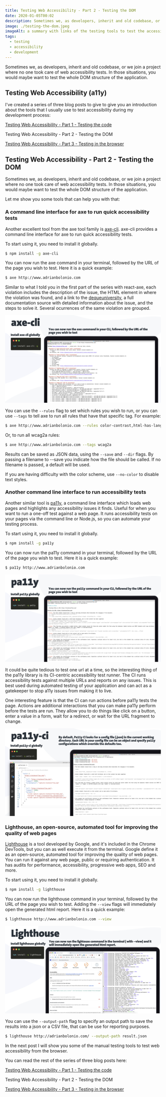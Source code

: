 ```yaml
---
title: Testing Web Accessibility - Part 2 - Testing the DOM
date: 2020-01-05T00:02
description: Sometimes we, as developers, inherit and old codebase, or we join a project where no one took care of web accessibility tests. In those situations, you would maybe want to test the whole DOM structure of the application.
image: ./testing-the-dom.jpeg
imageAlt: a summary with links of the testing tools to test the accessibility of the whole DOM explained in the blog post
tags:
  - testing
  - accessibility
  - development
---
```


Sometimes we, as developers, inherit and old codebase, or we join a project where no one took care of web accessibility tests. In those situations, you would maybe want to test the whole DOM structure of the application.

## Testing Web Accessibility (a11y)

I've created a series of three blog posts to give to give you an introduction about the tools that I usually use to test accessibility during my development process:

[Testing Web Accessibility - Part 1 - Testing the code](/testing-web-accessibility-part-1)

Testing Web Accessibility - Part 2 - Testing the DOM

[Testing Web Accessibility - Part 3 - Testing in the browser](/testing-web-accessibility-part-3)

## Testing Web Accessibility - Part 2 - Testing the DOM

Sometimes we, as developers, inherit and old codebase, or we join a project where no one took care of web accessibility tests.
In those situations, you would maybe want to test the whole DOM structure of the application.

Let me show you some tools that can help you with that:

### A command line interface for axe to run quick accessibility tests

Another excellent tool from the axe tool family is [axe-cli](https://github.com/dequelabs/axe-cli).
axe-cli provides a command line interface for axe to run quick accessibility tests.

To start using it, you need to install it globally.

```bash
$ npm install -g axe-cli
```

You can now run the axe command in your terminal, followed by the URL of the page you wish to test. Here it is a quick example:

```bash
$ axe http://www.adrianbolonio.com
```

Similar to what I told you in the first part of the series with react-axe, each violation includes the description of the issue, the HTML element in where the violation was found, and a link to the [dequeuniversity](https://dequeuniversity.com/), a full documentation source with detailed information about the issue, and the steps to solve it.
Several ocurrences of the same violation are grouped.

![A slide of a presentation on how to use the tool axe-cli](../../assets/blog/axe-cli.jpeg)

You can use the `--rules` flag to set which rules you wish to run, or you can use `--tags` to tell axe to run all rules that have that specific tag. For example:

```bash
$ axe http://www.adrianbolonio.com --rules color-contrast,html-has-lang
```

Or, to run all wcag2a rules:

```bash
$ axe http://www.adrianbolonio.com --tags wcag2a
```

Results can be saved as JSON data, using the `--save` and `--dir` flags. By passing a filename to --save you indicate how the file should be called. If no filename is passed, a default will be used.

If you are having difficulty with the color scheme, use `--no-color` to disable text styles.

### Another command line interface to run accessibility tests

Another similar tool is [pa11y](http://pa11y.org/), a command line interface which loads web pages and highlights any accessibility issues it finds.
Useful for when you want to run a one-off test against a web page.
It runs accessibility tests on your pages via the command line or Node.js, so you can automate your testing process.

To start using it, you need to install it globally.

```bash
$ npm install -g pa11y
```

You can now run the pa11y command in your terminal, followed by the URL of the page you wish to test. Here it is a quick example:

```bash
$ pa11y http://www.adrianbolonio.com
```

![A slide of a presentation on how to use the tool pa11y](../../assets/blog/pa11y.jpeg)

It could be quite tedious to test one url at a time, so the interesting thing of the pa11y library is its CI-centric accessibility test runner.
The CI runs accessibility tests against multiple URLs and reports on any issues.
This is best used during automated testing of your application and can act as a gatekeeper to stop a11y issues from making it to live.

One interesting feature is that the CI can run actions before pa11y tests the page.
Actions are additional interactions that you can make pa11y perform before the tests are run.
They allow you to do things like click on a button, enter a value in a form, wait for a redirect, or wait for the URL fragment to change.

![A slide of a presentation on how to use the tool pa11yci](../../assets/blog/pa11yci.jpeg)

### Lighthouse, an open-source, automated tool for improving the quality of web pages

[Lighthouse](https://developers.google.com/web/tools/lighthouse/) is a tool developed by Google, and it's included in the Chrome DevTools, but you can as well execute it from the terminal.
Google define it as an open-source, automated tool for improving the quality of web pages.
You can run it against any web page, public or requiring authentication.
It has audits for performance, accessibility, progressive web apps, SEO and more.

To start using it, you need to install it globally.

```bash
$ npm install -g lighthouse
```

You can now run the lighthouse command in your terminal, followed by the URL of the page you wish to test.
Adding the `--view` flags will immediately open the generated html report.
Here it is a quick example:

```bash
$ lighthouse http://www.adrianbolonio.com --view
```

![A slide of a presentation on how to use the tool lighthouse](../../assets/blog/lighthouse.jpeg)

You can use the `--output-path` flag to specify an output path to save the results into a json or a CSV file, that can be use for reporting purposes.

```bash
$ lighthouse http://adrianbolonio.com/ --output-path result.json
```

In the next post I will show you some of the manual testing tools to test web accessibility from the browser.

You can read the rest of the series of three blog posts here:

[Testing Web Accessibility - Part 1 - Testing the code](/testing-web-accessibility-part-1)

Testing Web Accessibility - Part 2 - Testing the DOM

[Testing Web Accessibility - Part 3 - Testing in the browser](/testing-web-accessibility-part-3)
